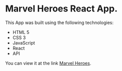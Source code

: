 # Marvel Heroes React App.
This App was built using the following technologies:
- HTML 5
- CSS 3
- JavaScript
- React
- API

You can view it at the link [Marvel Heroes](https://viacheslav-saprykin.github.io/marvel-heroes/).
